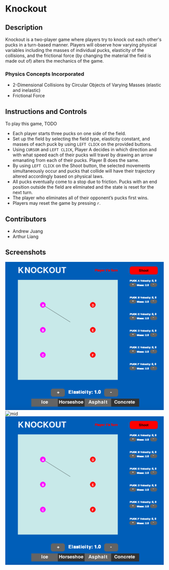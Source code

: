 # Knockout

## Description
Knockout is a two-player game where players try to knock out each other's pucks in a turn-based manner. Players will observe how varying physical variables including the masses of individual pucks, elasticity of the collisions, and the frictional force (by changing the material the field is made out of) alters the mechanics of the game.

### Physics Concepts Incorporated
- 2-Dimensional Collisions by Circular Objects of Varying Masses (elastic and inelastic)
- Frictional Force

## Instructions and Controls
To play this game, TODO

- Each player starts three pucks on one side of the field. 
- Set up the field by selecting the field type, elasticity constant, and masses of each puck by using `LEFT CLICK` on the provided buttons.
- Using `CURSOR` and `LEFT CLICK`, Player A decides in which direction and with what speed each of their pucks will travel by drawing an arrow emanating from each of their pucks. Player B does the same. 
- By using `LEFT CLICK` on the Shoot button, the selected movements simultaneously occur and pucks that collide will have their trajectory altered accordingly based on physical laws. 
- All pucks eventually come to a stop due to friction. Pucks with an end position outside the field are eliminated and the state is reset for the next turn.
- The player who eliminates all of their opponent’s pucks first wins.
- Players may reset the game by pressing `r`.

## Contributors
- Andrew Juang
- Arthur Liang

## Screenshots
![default](https://github.com/Andrew1J/knockout/blob/main/screenshots/default.png)
![mid](https://github.com/Andrew1J/knockout/blob/main/screenshots/mid.png)
![end](https://github.com/Andrew1J/knockout/blob/main/screenshots/default.png)
